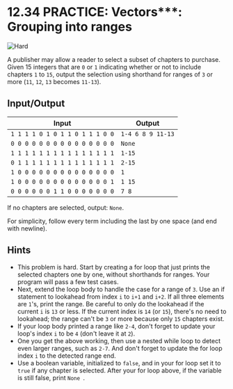 # 12.34 PRACTICE: Vectors***: Grouping into ranges
![Hard]

A publisher may allow a reader to select a subset of chapters to purchase.
Given 15 integers that are `0` or `1` indicating whether or not to include chapters `1` to `15`,
output the selection using shorthand for ranges of `3` or more
(`11`, `12`, `13` becomes `11-13`).

## Input/Output
Input | Output
--- | ---
`1 1 1 1 0 1 0 1 1 0 1 1 1 0 0` | `1-4 6 8 9 11-13`
`0 0 0 0 0 0 0 0 0 0 0 0 0 0 0` | `None`
`1 1 1 1 1 1 1 1 1 1 1 1 1 1 1` | `1-15`
`0 1 1 1 1 1 1 1 1 1 1 1 1 1 1` | `2-15`
`1 0 0 0 0 0 0 0 0 0 0 0 0 0 0` | `1`
`1 0 0 0 0 0 0 0 0 0 0 0 0 0 1` | `1 15`
`0 0 0 0 0 0 1 1 0 0 0 0 0 0 0` | `7 8`

If no chapters are selected, output: `None`.

For simplicity, follow every term including the last by one space (and end with newline).

## Hints
* This problem is hard.
Start by creating a for loop that just prints the selected chapters one by one,
without shorthands for ranges.
Your program will pass a few test cases.
* Next, extend the loop body to handle the case for a range of `3`.
Use an if statement to lookahead from index `i` to `i+1` and `i+2`.
If all three elements are `1`'s, print the range.
Be careful to only do the lookahead if the current `i` is `13` or less.
If the current index is `14` (or `15`), there's no need to lookahead;
the range can't be `3` or more because only `15` chapters exist.
* If your loop body printed a range like `2-4`, don't forget to update your loop's index `i` to be `4` (don't leave it at `2`).
* One you get the above working, then use a nested while loop to detect even larger ranges, such as `2-7`.
And don't forget to update the for loop index `i` to the detected range end.
* Use a boolean variable, initialized to `false`, and in your for loop set it to `true` if any chapter is selected.
After your for loop above, if the variable is still false, print `None `.

[Hard]: https://flat.badgen.net/badge/Hard/★★★☆/red